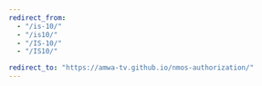 ```yaml
---
redirect_from:
  - "/is-10/"
  - "/is10/"
  - "/IS-10/"
  - "/IS10/"

redirect_to: "https://amwa-tv.github.io/nmos-authorization/"
---
```

